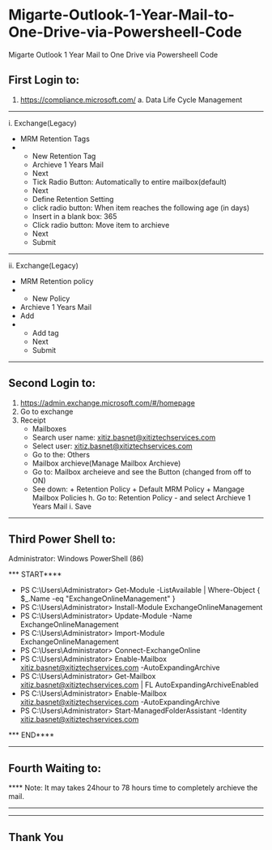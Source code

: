 # Migarte-Outlook-1-Year-Mail-to-One-Drive-via-Powersheell-Code
Migarte Outlook 1 Year Mail  to One Drive via Powersheell Code

First Login to:
------------------
1. https://compliance.microsoft.com/
a. Data Life Cycle Management
******************************************
i. Exchange(Legacy)
* MRM Retention Tags
* + New Retention Tag
  + Archieve 1 Years Mail
  + Next
  + Tick Radio Button: Automatically to entire mailbox(default)
  + Next
  + Define Retention Setting
  + click radio button: When item reaches the following age (in days)
  + Insert in a blank box: 365
  + Click radio button: Move item to archieve
  + Next
  + Submit
***************************************
ii. Exchange(Legacy)
* MRM Retention policy
* + New Policy
* Archieve 1 Years Mail
* Add
* + Add tag
  + Next
  + Submit
***************************************

Second Login to:
--------------------

1. https://admin.exchange.microsoft.com/#/homepage
2. Go to exchange
3. Receipt
   *  Mailboxes
   *  Search user name: xitiz.basnet@xitiztechservices.com
   *  Select user: xitiz.basnet@xitiztechservices.com
   *  Go to the: Others
   *  Mailbox archieve(Manage Mailbox Archieve)
   *  Go to: Mailbox archeieve and see the Button (changed from off to ON)
   *  See down:  + Retention Policy
                 + Default MRM Policy
                 + Mangage Mailbox Policies
   h. Go to: Retention Policy - and select Archieve 1 Years Mail
   i. Save
***************************************

Third Power Shell to:
--------------------
Administrator: Windows PowerShell (86)

*** START****

* PS C:\Users\Administrator> Get-Module -ListAvailable | Where-Object { $_.Name -eq "ExchangeOnlineManagement" }
* PS C:\Users\Administrator> Install-Module ExchangeOnlineManagement
* PS C:\Users\Administrator> Update-Module -Name ExchangeOnlineManagement
* PS C:\Users\Administrator> Import-Module ExchangeOnlineManagement
* PS C:\Users\Administrator> Connect-ExchangeOnline
* PS C:\Users\Administrator> Enable-Mailbox xitiz.basnet@xitiztechservices.com -AutoExpandingArchive
* PS C:\Users\Administrator> Get-Mailbox xitiz.basnet@xitiztechservices.com | FL AutoExpandingArchiveEnabled
* PS C:\Users\Administrator> Enable-Mailbox xitiz.basnet@xitiztechservices.com -AutoExpandingArchive
* PS C:\Users\Administrator> Start-ManagedFolderAssistant -Identity xitiz.basnet@xitiztechservices.com

*** END****

****************************************

Fourth Waiting to:
--------------------
**** Note: It may takes 24hour to 78 hours time to completely archieve the mail.
****************************************


--------------------
Thank You
--------------------






   





